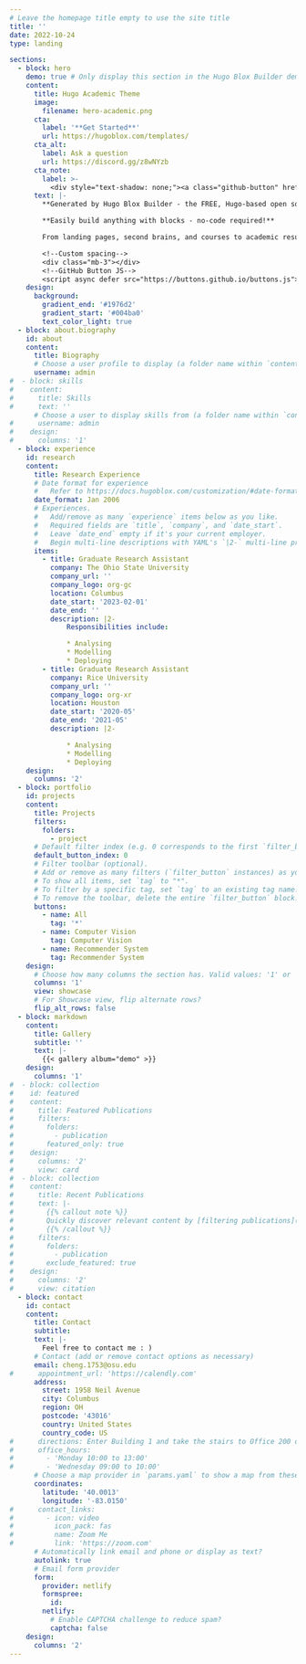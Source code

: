 ```yaml
---
# Leave the homepage title empty to use the site title
title: ''
date: 2022-10-24
type: landing

sections:
  - block: hero
    demo: true # Only display this section in the Hugo Blox Builder demo site
    content:
      title: Hugo Academic Theme
      image:
        filename: hero-academic.png
      cta:
        label: '**Get Started**'
        url: https://hugoblox.com/templates/
      cta_alt:
        label: Ask a question
        url: https://discord.gg/z8wNYzb
      cta_note:
        label: >-
          <div style="text-shadow: none;"><a class="github-button" href="https://github.com/HugoBlox/hugo-blox-builder" data-icon="octicon-star" data-size="large" data-show-count="true" aria-label="Star">Star Hugo Blox Builder</a></div><div style="text-shadow: none;"><a class="github-button" href="https://github.com/HugoBlox/theme-academic-cv" data-icon="octicon-star" data-size="large" data-show-count="true" aria-label="Star">Star the Academic template</a></div>
      text: |-
        **Generated by Hugo Blox Builder - the FREE, Hugo-based open source website builder trusted by 500,000+ sites.**

        **Easily build anything with blocks - no-code required!**

        From landing pages, second brains, and courses to academic resumés, conferences, and tech blogs.

        <!--Custom spacing-->
        <div class="mb-3"></div>
        <!--GitHub Button JS-->
        <script async defer src="https://buttons.github.io/buttons.js"></script>
    design:
      background:
        gradient_end: '#1976d2'
        gradient_start: '#004ba0'
        text_color_light: true
  - block: about.biography
    id: about
    content:
      title: Biography
      # Choose a user profile to display (a folder name within `content/authors/`)
      username: admin
#  - block: skills
#    content:
#      title: Skills
#      text: ''
      # Choose a user to display skills from (a folder name within `content/authors/`)
#      username: admin
#    design:
#      columns: '1'
  - block: experience
    id: research
    content:
      title: Research Experience
      # Date format for experience
      #   Refer to https://docs.hugoblox.com/customization/#date-format
      date_format: Jan 2006
      # Experiences.
      #   Add/remove as many `experience` items below as you like.
      #   Required fields are `title`, `company`, and `date_start`.
      #   Leave `date_end` empty if it's your current employer.
      #   Begin multi-line descriptions with YAML's `|2-` multi-line prefix.
      items:
        - title: Graduate Research Assistant
          company: The Ohio State University
          company_url: ''
          company_logo: org-gc
          location: Columbus
          date_start: '2023-02-01'
          date_end: ''
          description: |2-
              Responsibilities include:

              * Analysing
              * Modelling
              * Deploying
        - title: Graduate Research Assistant
          company: Rice University
          company_url: ''
          company_logo: org-xr
          location: Houston
          date_start: '2020-05'
          date_end: '2021-05'
          description: |2-

              * Analysing
              * Modelling
              * Deploying
    design:
      columns: '2'
  - block: portfolio
    id: projects
    content:
      title: Projects
      filters:
        folders:
          - project
      # Default filter index (e.g. 0 corresponds to the first `filter_button` instance below).
      default_button_index: 0
      # Filter toolbar (optional).
      # Add or remove as many filters (`filter_button` instances) as you like.
      # To show all items, set `tag` to "*".
      # To filter by a specific tag, set `tag` to an existing tag name.
      # To remove the toolbar, delete the entire `filter_button` block.
      buttons:
        - name: All
          tag: '*'
        - name: Computer Vision
          tag: Computer Vision
        - name: Recommender System
          tag: Recommender System
    design:
      # Choose how many columns the section has. Valid values: '1' or '2'.
      columns: '1'
      view: showcase
      # For Showcase view, flip alternate rows?
      flip_alt_rows: false
  - block: markdown
    content:
      title: Gallery
      subtitle: ''
      text: |-
        {{< gallery album="demo" >}}
    design:
      columns: '1'
#  - block: collection
#    id: featured
#    content:
#      title: Featured Publications
#      filters:
#        folders:
#          - publication
#        featured_only: true
#    design:
#      columns: '2'
#      view: card
#  - block: collection
#    content:
#      title: Recent Publications
#      text: |-
#        {{% callout note %}}
#        Quickly discover relevant content by [filtering publications](./publication/).
#        {{% /callout %}}
#      filters:
#        folders:
#          - publication
#        exclude_featured: true
#    design:
#      columns: '2'
#      view: citation
  - block: contact
    id: contact
    content:
      title: Contact
      subtitle:
      text: |-
        Feel free to contact me : )
      # Contact (add or remove contact options as necessary)
      email: cheng.1753@osu.edu
#      appointment_url: 'https://calendly.com'
      address:
        street: 1958 Neil Avenue
        city: Columbus
        region: OH
        postcode: '43016'
        country: United States
        country_code: US
#      directions: Enter Building 1 and take the stairs to Office 200 on Floor 2
#      office_hours:
#        - 'Monday 10:00 to 13:00'
#        - 'Wednesday 09:00 to 10:00'
      # Choose a map provider in `params.yaml` to show a map from these coordinates
      coordinates:
        latitude: '40.0013'
        longitude: '-83.0150'  
#      contact_links:
#        - icon: video
#          icon_pack: fas
#          name: Zoom Me
#          link: 'https://zoom.com'
      # Automatically link email and phone or display as text?
      autolink: true
      # Email form provider
      form:
        provider: netlify
        formspree:
          id:
        netlify:
          # Enable CAPTCHA challenge to reduce spam?
          captcha: false
    design:
      columns: '2'
---
```

